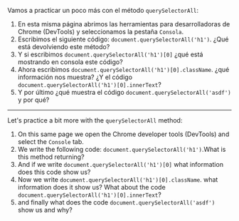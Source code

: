 Vamos a practicar un poco más con el método `querySelectorAll`:

1. En esta misma página abrimos las herramientas para desarrolladoras de Chrome (DevTools) y seleccionamos la pestaña `Consola`.
1. Escribimos el siguiente código: `document.querySelectorAll('h1')`. ¿Qué está devolviendo este método?
1. Y si escribimos `document.querySelectorAll('h1')[0]` ¿qué está mostrando en consola este código?
1. Ahora escribimos `document.querySelectorAll('h1')[0].className`. ¿qué información nos muestra? ¿Y el código `document.querySelectorAll('h1')[0].innerText`?
1. Y por último ¿qué muestra el código `document.querySelectorAll('asdf')` y por qué?

---

Let's practice a bit more with the `querySelectorAll` method:

1. On this same page we open the Chrome developer tools (DevTools) and select the `Console` tab.
1. We write the following code: `document.querySelectorAll('h1')`.What is this method returning?
1. And if we write `document.querySelectorAll('h1')[0]` what information does this code show us?
1. Now we write ``document.querySelectorAll('h1')[0].className``. what information does it show us? What about the code ``document.querySelectorAll('h1')[0].innerText``?
1. and finally what does the code `document.querySelectorAll('asdf')` show us and why?
